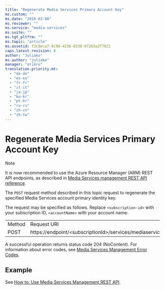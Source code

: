 ```yaml
---
title: "Regenerate Media Services Primary Account Key"
ms.custom: ""
ms.date: "2016-03-08"
ms.reviewer: ""
ms.service: "media-services"
ms.suite: ""
ms.tgt_pltfrm: ""
ms.topic: "article"
ms.assetid: f2c9eca7-8c98-4236-8338-07263a2f7021
caps.latest.revision: 8
author: "Juliako"
ms.author: "juliako"
manager: "erikre"
translation.priority.mt: 
  - "de-de"
  - "es-es"
  - "fr-fr"
  - "it-it"
  - "ja-jp"
  - "ko-kr"
  - "pt-br"
  - "ru-ru"
  - "zh-cn"
  - "zh-tw"
---
```

# Regenerate Media Services Primary Account Key

> [!NOTE]
>  It is now recommended to use  the Azure Resource Manager (ARM) REST API endpoints, as described in [Media Services management REST API reference](../../../docs-ref-autogen/media/MediaService.json).
   
  
 The `POST` request method described in this topic request to regenerate the specified Media Services account primary identity key.  
  
 The request may be specified as follows. Replace `<subscription-id>` with your subscription ID, `<accountName>` with your account name:  
  
|||  
|-|-|  
|Method|Request URI|  
|POST|https://endpoint/\<subscriptionId>/services/mediaservices/Accounts/\<accountName>/AccountKeys/Primary/Regenerate|  
  
 A successful operation returns status code 204 (NoContent). For information about error codes, see [Media Services Management Error Codes](media-services-management-error-codes.md).  
  
## Example  

See [How to: Use Media Services Management REST API](how-to-use-media-services-management-rest-api.md).  
  
#
